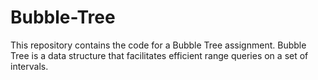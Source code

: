 # Bubble-Tree
This repository contains the code for a Bubble Tree assignment. Bubble Tree is a data structure that facilitates efficient range queries on a set of intervals.

